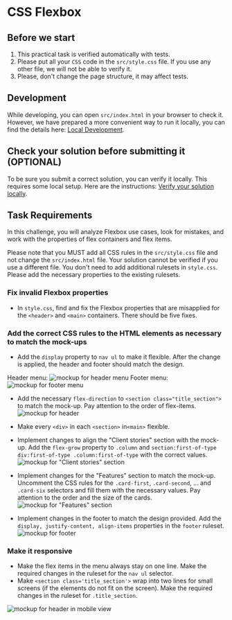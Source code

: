 # CSS Flexbox

## Before we start

1.	This practical task is verified automatically with tests.
2.	Please put all your `CSS` code in the `src/style.css` file. If you use any other file, we will not be able to verify it.
3. Please, don't change the page structure, it may affect tests.

## Development

While developing, you can open `src/index.html` in your browser to check it. However, we have prepared a more convenient way to run it locally, you can find the details here: [Local Development](https://gitlab.com/gap-bs-front-end-autocode-documents/autocode-documents/-/blob/main/docs/LocalDevelopment.md).

## Check your solution before submitting it (OPTIONAL)

To be sure you submit a correct solution, you can verify it locally. This requires some local setup. Here are the instructions: [Verify your solution locally](https://gitlab.com/gap-bs-front-end-autocode-documents/autocode-documents/-/blob/main/docs/VerifySolutionLocally.md).

## Task Requirements

In this challenge, you will analyze Flexbox use cases, look for mistakes, and work with the properties of flex containers and flex items. 

Please note that you MUST add all CSS rules in the `src/style.css` file and not change the `src/index.html` file. Your solution cannot be verified if you use a different file. You don't need to add additional rulesets in `style.css`. Please add the necessary properties to the existing rulesets.

### Fix invalid Flexbox properties
   - In `style.css`, find and fix the Flexbox properties that are misapplied for the `<header>` and `<main>` containers. There should be five fixes.

### Add the correct CSS rules to the HTML elements as necessary to match the mock-ups
   - Add the `display` property to `nav ul` to make it flexible. After the change is applied, the header and footer should match the design.
   
   Header menu:
   ![mockup for header menu](https://gitlab.com/gap-bs-front-end-autocode-documents/autocode-documents/-/raw/main/CSS%20Positioning%20and%20layouts/CSS%20Flexbox/header-nav.PNG)
   Footer menu:
   ![mockup for footer menu](https://gitlab.com/gap-bs-front-end-autocode-documents/autocode-documents/-/raw/main/CSS%20Positioning%20and%20layouts/CSS%20Flexbox/footer.PNG)

   - Add the necessary `flex-direction` to `<section class="title_section">` to match the mock-up. Pay attention to the order of flex-items.
   ![mockup for header](https://gitlab.com/gap-bs-front-end-autocode-documents/autocode-documents/-/raw/main/CSS%20Positioning%20and%20layouts/CSS%20Flexbox/header.PNG)

   - Make every `<div>` in each `<section>` in`<main>` flexible.  
   
   - Implement changes to align the "Client stories" section with the mock-up. Add the `flex-grow` property to `.column` and `section:first-of-type div:first-of-type .column:first-of-type` with the correct values.  
   ![mockup for "Client stories" section](https://gitlab.com/gap-bs-front-end-autocode-documents/autocode-documents/-/raw/main/CSS%20Positioning%20and%20layouts/CSS%20Flexbox/client-stories.PNG)

   - Implement changes for the "Features" section to match the mock-up. Uncomment the CSS rules for the `.card-first`, `.card-second`, 
   ... and `.card-six` selectors and fill them with the necessary values. Pay attention to the order and the size of the cards.
   ![mockup for "Features" section](https://gitlab.com/gap-bs-front-end-autocode-documents/autocode-documents/-/raw/main/CSS%20Positioning%20and%20layouts/CSS%20Flexbox/features.PNG)

   - Implement changes in the footer to match the design provided. Add the `display, justify-content, align-items` properties in the `footer` ruleset.
   ![mockup for footer](https://gitlab.com/gap-bs-front-end-autocode-documents/autocode-documents/-/raw/main/CSS%20Positioning%20and%20layouts/CSS%20Flexbox/footer.PNG)

### Make it responsive
   - Make the flex items in the menu always stay on one line. Make the required changes in the ruleset for the `nav ul` selector.
   - Make `<section class='title_section'>` wrap into two lines for small screens (if the elements do not fit on the screen). Make the required changes in the ruleset for `.title_section`.

   ![mockup for header in mobile view](https://gitlab.com/gap-bs-front-end-autocode-documents/autocode-documents/-/raw/main/CSS%20Positioning%20and%20layouts/CSS%20Flexbox/header-mobile.PNG)
